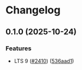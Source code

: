 # Changelog

## 0.1.0 (2025-10-24)


### Features

* LTS 9 ([#2410](https://github.com/suztomo/cloud-opensource-java/issues/2410)) ([536aad1](https://github.com/suztomo/cloud-opensource-java/commit/536aad1459233175c8bb79bf29233e807f879df3))
